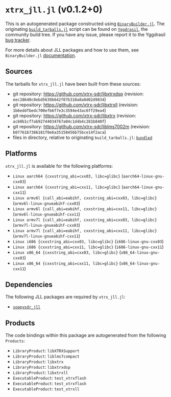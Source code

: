 # `xtrx_jll.jl` (v0.1.2+0)

This is an autogenerated package constructed using [`BinaryBuilder.jl`](https://github.com/JuliaPackaging/BinaryBuilder.jl). The originating [`build_tarballs.jl`](https://github.com/JuliaPackaging/Yggdrasil/blob/7e956a71b84c70212b6366cdd1dfe1aa25c281bc/X/xtrx/build_tarballs.jl) script can be found on [`Yggdrasil`](https://github.com/JuliaPackaging/Yggdrasil/), the community build tree.  If you have any issue, please report it to the Yggdrasil [bug tracker](https://github.com/JuliaPackaging/Yggdrasil/issues).

For more details about JLL packages and how to use them, see `BinaryBuilder.jl` [documentation](https://juliapackaging.github.io/BinaryBuilder.jl/dev/jll/).

## Sources

The tarballs for `xtrx_jll.jl` have been built from these sources:

* git repository: https://github.com/xtrx-sdr/libxtrxdsp (revision: `eec28640c0ebd5639b642f07b310a0a0d02d9834`)
* git repository: https://github.com/xtrx-sdr/libxtrxll (revision: `1b6eddfbedc700efb6f7e3c3594e43ac6ff29ea4`)
* git repository: https://github.com/xtrx-sdr/libxtrx (revision: `acb0b1cf7ab92744034767a04c1d4b4c281b840f`)
* git repository: https://github.com/xtrx-sdr/liblms7002m (revision: `b07761b7386181f0e6a35158456b75bce14f2aca`)
* files in directory, relative to originating `build_tarballs.jl`: [`bundled`](https://github.com/JuliaPackaging/Yggdrasil/tree/7e956a71b84c70212b6366cdd1dfe1aa25c281bc/X/xtrx/bundled)

## Platforms

`xtrx_jll.jl` is available for the following platforms:

* `Linux aarch64 {cxxstring_abi=cxx03, libc=glibc}` (`aarch64-linux-gnu-cxx03`)
* `Linux aarch64 {cxxstring_abi=cxx11, libc=glibc}` (`aarch64-linux-gnu-cxx11`)
* `Linux armv6l {call_abi=eabihf, cxxstring_abi=cxx03, libc=glibc}` (`armv6l-linux-gnueabihf-cxx03`)
* `Linux armv6l {call_abi=eabihf, cxxstring_abi=cxx11, libc=glibc}` (`armv6l-linux-gnueabihf-cxx11`)
* `Linux armv7l {call_abi=eabihf, cxxstring_abi=cxx03, libc=glibc}` (`armv7l-linux-gnueabihf-cxx03`)
* `Linux armv7l {call_abi=eabihf, cxxstring_abi=cxx11, libc=glibc}` (`armv7l-linux-gnueabihf-cxx11`)
* `Linux i686 {cxxstring_abi=cxx03, libc=glibc}` (`i686-linux-gnu-cxx03`)
* `Linux i686 {cxxstring_abi=cxx11, libc=glibc}` (`i686-linux-gnu-cxx11`)
* `Linux x86_64 {cxxstring_abi=cxx03, libc=glibc}` (`x86_64-linux-gnu-cxx03`)
* `Linux x86_64 {cxxstring_abi=cxx11, libc=glibc}` (`x86_64-linux-gnu-cxx11`)

## Dependencies

The following JLL packages are required by `xtrx_jll.jl`:

* [`soapysdr_jll`](https://github.com/JuliaBinaryWrappers/soapysdr_jll.jl)

## Products

The code bindings within this package are autogenerated from the following `Products`:

* `LibraryProduct`: `libXTRXSupport`
* `LibraryProduct`: `liblms7compact`
* `LibraryProduct`: `libxtrx`
* `LibraryProduct`: `libxtrxdsp`
* `LibraryProduct`: `libxtrxll`
* `ExecutableProduct`: `test_xtrxflash`
* `ExecutableProduct`: `test_xtrxflash`
* `ExecutableProduct`: `test_xtrxll`
